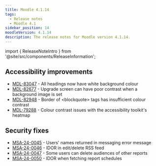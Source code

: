 ```yaml
---
title: Moodle 4.1.14
tags:
  - Release notes
  - Moodle 4.1
sidebar_position: 14
moodleVersion: 4.1.14
description: The release notes for Moodle version 4.1.14.
---
```


import { ReleaseNoteIntro } from '@site/src/components/ReleaseInformation';

<ReleaseNoteIntro releaseName={frontMatter.moodleVersion} />

## Accessibility improvements
<!-- cspell:disable -->
- [MDL-83047](https://moodle.atlassian.net/browse/MDL-83047) - All headings now have white background colour
- [MDL-82677](https://moodle.atlassian.net/browse/MDL-82677) - Upgrade screen can have poor contrast when a background image is set
- [MDL-82948](https://moodle.atlassian.net/browse/MDL-82948) - Border of &lt;blockquote&gt; tags has insufficient colour contrast
- [MDL-79288](https://moodle.atlassian.net/browse/MDL-79288) - Colour contrast issues with the accessibility toolkit's heatmap
<!-- cspell:enable -->

## Security fixes
<!-- cspell:disable -->
- [MSA-24-0045](https://moodle.org/mod/forum/discuss.php?d=462874) - Users' names returned in messaging error message
- [MSA-24-0046](https://moodle.org/mod/forum/discuss.php?d=462876) - IDOR in edit/delete RSS feed
- [MSA-24-0047](https://moodle.org/mod/forum/discuss.php?d=462877) - Some users can delete audiences of other reports
- [MSA-24-0050](https://moodle.org/mod/forum/discuss.php?d=462880) - IDOR when fetching report schedules
<!-- cspell:enable -->
